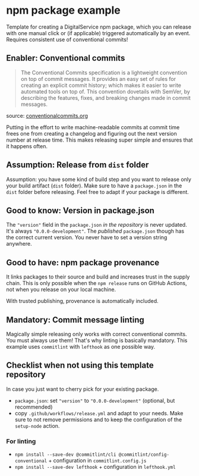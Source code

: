 # npm package example 

Template for creating a DigitalService npm package, which you can release with one manual click or (if applicable) triggered automatically by an event. Requires consistent use of conventional commits!

## Enabler: Conventional commits

> The Conventional Commits specification is a lightweight convention on top of commit messages. It provides an easy set of rules for creating an explicit commit history; which makes it easier to write automated tools on top of. This convention dovetails with SemVer, by describing the features, fixes, and breaking changes made in commit messages.

source: [conventionalcommits.org](https://www.conventionalcommits.org/)

Putting in the effort to write machine-readable commits at commit time frees one from creating a changelog and figuring out the next version number at release time. This makes releasing super simple and ensures that it happens often.

## Assumption: Release from `dist` folder

Assumption: you have some kind of build step and you want to release only your build artifact (`dist` folder). Make sure to have a `package.json` in the `dist` folder before releasing. Feel free to adapt if your package is different.

## Good to know: Version in package.json

The `"version"` field in the `package.json` *in the repository* is never updated. It's always `"0.0.0-development"`. The *published* `package.json` though has the correct current version. You never have to set a version string anywhere.

## Good to have: npm package provenance

It links packages to their source and build and increases trust in the supply chain. This is only possible when the `npm release` runs on GitHub Actions, not when you release on your local machine.

With trusted publishing, provenance is automatically included.

## Mandatory: Commit message linting

Magically simple releasing only works with correct conventional commits. You must always use them! That's why linting is basically mandatory. This example uses `commitlint` with `lefthook` as one possible way.

## Checklist when not using this template repository

In case you just want to cherry pick for your existing package.

* `package.json`: set `"version"` to `"0.0.0-development"` (optional, but recommended)
* copy `.github/workflows/release.yml` and adapt to your needs. Make sure to not remove permissions and to keep the configuration of the `setup-node` action.

### For linting

* `npm install --save-dev @commitlint/cli @commitlint/config-conventional` + configuration in `commitlint.config.js`
* `npm install --save-dev lefthook` + configuration in `lefthook.yml`

